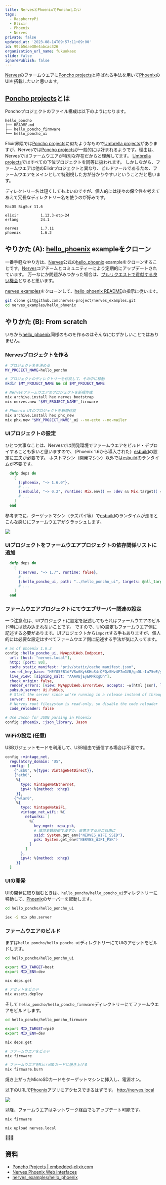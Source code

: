 ```yaml
---
title: NervesとPhoenixでPonchoしたい
tags:
  - RaspberryPi
  - Elixir
  - Phoenix
  - Nerves
private: false
updated_at: '2023-08-14T09:57:11+09:00'
id: 99cb5dae38e4abcac326
organization_url_name: fukuokaex
slide: false
ignorePublish: false
---
```


[Nerves]のファームウエアに[Poncho projects]と呼ばれる手法を用いて[Phoenix]のUIを搭載したいと思います。

## [Poncho projects]とは

Ponchoプロジェクトのファイル構成は以下のようになります。

```
hello_poncho
├── README.md
├── hello_poncho_firmware
└── hello_poncho_ui
```

Elixir界隈では[Poncho projects]に似たようなもので[Umbrella projects]がありますが、Nervesでは[Poncho projects]が一般的には好まれるようです。理由は、Nervesではファームウエアが特別な存在だからと理解してます。
[Umbrella projects]ではすべての下位プロジェクトを同等に扱われます。
しかしながら、ファームウエアは他のElixirプロジェクトと異なり、ビルドツールであるため、ファームウエアをメインとして特別視した方が分かりやすいということだと思います。

ディレクトリー名は短くしてもよいのですが、個人的には後々の保全性を考えてあえて冗長なディレクトリー名を使うのが好みです。

```
MacOS BigSur 11.6

elixir          1.12.3-otp-24
erlang          24.1

nerves          1.7.11
phoenix         1.6.2
```

## やりかた (A): [hello_phoenix] exampleをクローン

一番手軽なやり方は、[Nerves]公式の[hello_phoenix] exampleをクローンすることです。[Nerves]コアチームとコミュニティーにより定期的にアップデートされています。
万一なにか問題がみつかった場合は、[プルリクエストで貢献する良い機会](https://github.com/nerves-project/nerves_examples/pull/220)となると思います。

[nerves_examples]をクローンして、[hello_phoenix README]の指示に従います。

```bash
git clone git@github.com:nerves-project/nerves_examples.git
cd nerves_examples/hello_phoenix
```

## やりかた (B): From scratch

いちから[hello_phoenix]同様のものを作るのはそんなにむずかしいことではありません。

### Nervesプロジェクトを作る

```sh
# プロジェクト名を決める
MY_PROJECT_NAME=hello_poncho

# プロジェクトのディレクトリーを作成して、その中に移動
mkdir $MY_PROJECT_NAME && cd $MY_PROJECT_NAME

# Nervesファームウエアのプロジェクトを新規作成
mix archive.install hex nerves_bootstrap
mix nerves.new "$MY_PROJECT_NAME"_firmware

# Phoenix UIのプロジェクトを新規作成
mix archive.install hex phx_new
mix phx.new "$MY_PROJECT_NAME"_ui --no-ecto --no-mailer
```

### UIプロジェクトの設定

ひとつ大事なことは、Nervesでは開発環境でファームウエアをビルド・デプロイすることも多いと思いますので、（Phoenix 1.6から導入された）[esbuild]の設定に工夫が必要です。
ホストマシン（開発マシン）以外では[esbuild]のランタイムが不要です。

```elixir:hello_poncho/hello_poncho_ui/mix.exs
  defp deps do
    [
      {:phoenix, "~> 1.6.0"},
      # ...
      {:esbuild, "~> 0.2", runtime: Mix.env() == :dev && Mix.target() == :host},
      # ...
    ]
  end
```

参考までに、ターゲットマシン（ラズパイ等）で[esbuild]のランタイムが走るとこんな感じにファームウエアがクラッシュします。

![](https://user-images.githubusercontent.com/7563926/136958188-3e636ed5-f2da-4012-a43f-37776acaf79d.png)

### UIプロジェクトをファームウエアプロジェクトの依存関係リストに追加

```elixir:hello_poncho/hello_poncho_firmware/mix.exs
  defp deps do
    [
      {:nerves, "~> 1.7", runtime: false},
      # ...
      {:hello_poncho_ui, path: "../hello_poncho_ui", targets: @all_targets, env: Mix.env()},
      # ...
    ]
  end
```

### ファームウエアプロジェクトにてウエブサーバー関連の設定

一つ注意点は、UIプロジェクトに設定を記述してもそれはファームウエアのビルド時には読み込まれないことです。
ですので、UIの設定もファームウエア側に記述する必要があります。UIプロジェクトから`import`する手もありますが、個人的には必要な設定はすべてファームウエア側に記述する手法が気に入ってます。

```elixir:hello_poncho/hello_poncho_firmware/config/target.exs
# as of phoenix 1.6.2
config :hello_poncho_ui, MyAppUiWeb.Endpoint,
  url: [host: "nerves.local"],
  http: [port: 80],
  cache_static_manifest: "priv/static/cache_manifest.json",
  secret_key_base: "HEY05EB1dFVSu6KykKHuS4rQPQzSHv4F7mGVB/gnDLrIu75wE/ytBXy2TaL3A6RA",
  live_view: [signing_salt: "AAAABjEyERMkxgDh"],
  check_origin: false,
  render_errors: [view: MyAppUiWeb.ErrorView, accepts: ~w(html json), layout: false],
  pubsub_server: Ui.PubSub,
  # Start the server since we're running in a release instead of through `mix`
  server: true,
  # Nerves root filesystem is read-only, so disable the code reloader
  code_reloader: false

# Use Jason for JSON parsing in Phoenix
config :phoenix, :json_library, Jason
```

### WiFiの設定 (任意)

USBガジェットモードを利用して、USB経由で通信する場合は不要です。

```elixir:hello_poncho/hello_poncho_firmware/config/target.exs
config :vintage_net,
  regulatory_domain: "US",
  config: [
    {"usb0", %{type: VintageNetDirect}},
    {"eth0",
     %{
       type: VintageNetEthernet,
       ipv4: %{method: :dhcp}
     }},
    {"wlan0",
     %{
       type: VintageNetWiFi,
       vintage_net_wifi: %{
         networks: [
           %{
             key_mgmt: :wpa_psk,
             # 環境変数経由で渡すか、直書きするかご自由に
             ssid: System.get_env("NERVES_WIFI_SSID"),
             psk: System.get_env("NERVES_WIFI_PSK")
           }
         ]
       },
       ipv4: %{method: :dhcp}
     }}
  ]
```

### UIの開発

UIの開発に取り組むときは、`hello_poncho/hello_poncho_ui`ディレクトリーに移動して、[Phoenix]のサーバーを起動します。

```bash
cd hello_poncho/hello_poncho_ui

iex -S mix phx.server
```

### ファームウエアのビルド

まずは`hello_poncho/hello_poncho_ui`ディレクトリーにてUIのアセットをビルドします。

```bash
cd hello_poncho/hello_poncho_ui

export MIX_TARGET=host
export MIX_ENV=dev

mix deps.get

# アセットをビルド
mix assets.deploy
```

そして `hello_poncho/hello_poncho_firmware`ディレクトリーにてファームウエアをビルドします。

```bash
cd hello_poncho/hello_poncho_firmware

export MIX_TARGET=rpi0
export MIX_ENV=dev

mix deps.get

# ファームウエアをビルド
mix firmware

# ファームウエアをMicroSDカードに焼き上げる
mix firmware.burn
```

焼き上がったMicroSDカードをターゲットマシンに挿入し、電源オン。

以下のURLで[Phoenix]アプリにアクセスできるはずです。
http://nerves.local

![](https://user-images.githubusercontent.com/7563926/136714201-a43c7b44-f2f6-427a-bce2-c52a69c89c48.gif)


以降、ファームウエアはネットワーク経由でもアップデート可能です。

```bash
mix firmware

mix upload nerves.local
```

:tada::tada::tada:

## 資料

- [Poncho Projects | embedded-elixir.com](https://embedded-elixir.com/post/2017-05-19-poncho-projects/)
- [Nerves Phoenix Web interfaces](https://hexdocs.pm/nerves/user-interfaces.html#phoenix-web-interfaces)
- [nerves_examples/hello_phoenix](https://github.com/nerves-project/nerves_examples/tree/main/hello_phoenix)

<!-- Links -->

[Nerves]: https://www.nerves-project.org/
[Phoenix]: http://www.phoenixframework.org/
[livedashboard]: https://github.com/phoenixframework/phoenix_live_dashboard
[hello_phoenix]: https://github.com/nerves-project/nerves_examples/tree/main/hello_phoenix
[hello_phoenix README]: https://github.com/nerves-project/nerves_examples/tree/main/hello_phoenix
[Poncho projects]: http://embedded-elixir.com/post/2017-05-19-poncho-projects/
[Umbrella projects]: https://elixir-lang.org/getting-started/mix-otp/dependencies-and-umbrella-projects.html
[`Application.get_env/3`]: https://hexdocs.pm/elixir/1.12/Application.html#get_env/3
[esbuild]: https://hexdocs.pm/esbuild/Esbuild.html
[nerves_examples]: https://github.com/nerves-project/nerves_examples
